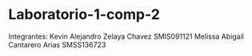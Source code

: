 # Laboratorio-1-comp-2

Integrantes:
Kevin Alejandro Zelaya Chavez SMIS091121
Melissa Abigail Cantarero Arias SMSS136723
